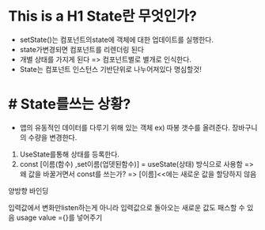 # This is a H1 State란 무엇인가?

- setState()는 컴포넌트의state에 객체에 대한 업데이트를 실행한다.
- state가변경되면 컴포넌트를 리렌더링 된다
- 개별 상태를 가지게 된다 => 컴포넌트별로 별개로 인식한다.
- State는 컴포넌트 인스턴스 기반단위로 나누어져있다 명심할것!

# # State를쓰는 상황?

- 앱의 유동적인 데이터를 다루기 위해 있는 객체
  ex) 따봉 갯수를 올려준다. 장바구니의 수량을 변경한다.

1. UseState를통해 상태를 등록한다.
2. const [이름(함수) ,set이름(업뎃된함수)] = useState(상태) 방식으로 사용함
=> 왜 값을 바꿀거면서 const를 쓰는가? 
=> [이름]<<에는 새로운 값을 할당하지 않음


양방향 바인딩

입력값에서 변화만listen하는게 아니라 
입력값으로 돌아오는 새로운 값도 패스할 수 있음
usage
value ={}를 넣어주기


